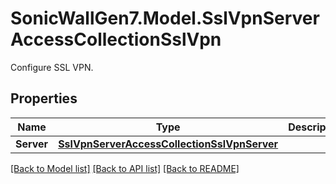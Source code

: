 # SonicWallGen7.Model.SslVpnServerAccessCollectionSslVpn
Configure SSL VPN.

## Properties

Name | Type | Description | Notes
------------ | ------------- | ------------- | -------------
**Server** | [**SslVpnServerAccessCollectionSslVpnServer**](SslVpnServerAccessCollectionSslVpnServer.md) |  | [optional] 

[[Back to Model list]](../README.md#documentation-for-models) [[Back to API list]](../README.md#documentation-for-api-endpoints) [[Back to README]](../README.md)

